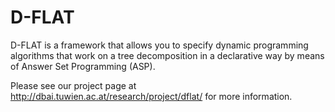 D-FLAT
=====

D-FLAT is a framework that allows you to specify dynamic programming algorithms that work on a tree decomposition in a declarative way by means of Answer Set Programming (ASP).

Please see our project page at 
http://dbai.tuwien.ac.at/research/project/dflat/
for more information.

